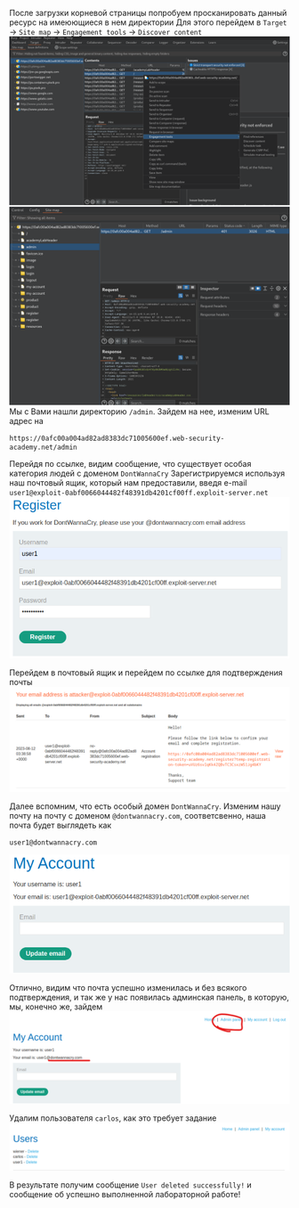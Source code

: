После загрузки корневой страницы попробуем просканировать данный ресурс на имеюющиеся в нем директории
Для этого перейдем в `Target` -> `Site map` -> `Engagement tools` -> `Discover content`
![img](https://github.com/adyatlove/PortSwiggerAcademy/blob/main/5.%20Business%20logic%20vulnerabilities/6.%20Inconsistent%20security%20controls/pics%20for%20walktrough/1.png)
![img](https://github.com/adyatlove/PortSwiggerAcademy/blob/main/5.%20Business%20logic%20vulnerabilities/6.%20Inconsistent%20security%20controls/pics%20for%20walktrough/2.png)
Мы с Вами нашли директорию `/admin`. Зайдем на нее, изменим URL адрес на
```
https://0afc00a004ad82ad8383dc71005600ef.web-security-academy.net/admin
```
Перейдя по ссылке, видим сообщение, что существует особая категория людей с доменом `DontWannaCry`
Зарегистрируемся используя наш почтовый ящик, который нам предоставили, введя e-mail `user1@exploit-0abf0066044482f48391db4201cf00ff.exploit-server.net`
![img](https://github.com/adyatlove/PortSwiggerAcademy/blob/main/5.%20Business%20logic%20vulnerabilities/6.%20Inconsistent%20security%20controls/pics%20for%20walktrough/4.png)

Перейдем в почтовый ящик и перейдем по ссылке для подтверждения почты
![img](https://github.com/adyatlove/PortSwiggerAcademy/blob/main/5.%20Business%20logic%20vulnerabilities/6.%20Inconsistent%20security%20controls/pics%20for%20walktrough/3.png)

Далее вспомним, что есть особый домен `DontWannaCry`. Изменим нашу почту на почту с доменом `@dontwannacry.com`, соответсвенно, наша почта будет выглядеть как
```
user1@dontwannacry.com
```
![img](https://github.com/adyatlove/PortSwiggerAcademy/blob/main/5.%20Business%20logic%20vulnerabilities/6.%20Inconsistent%20security%20controls/pics%20for%20walktrough/5.png)

Отлично, видим что почта успешно изменилась и без всякого подтверждения, и так же у нас появилась админская панель, в которую, мы, конечно же, зайдем
![img](https://github.com/adyatlove/PortSwiggerAcademy/blob/main/5.%20Business%20logic%20vulnerabilities/6.%20Inconsistent%20security%20controls/pics%20for%20walktrough/6.png)

Удалим пользователя `carlos`, как это требует задание
![img](https://github.com/adyatlove/PortSwiggerAcademy/blob/main/5.%20Business%20logic%20vulnerabilities/6.%20Inconsistent%20security%20controls/pics%20for%20walktrough/7.png)

В результате получим сообщение `User deleted successfully!` и сообщение об успешно выполненной лабораторной работе!
